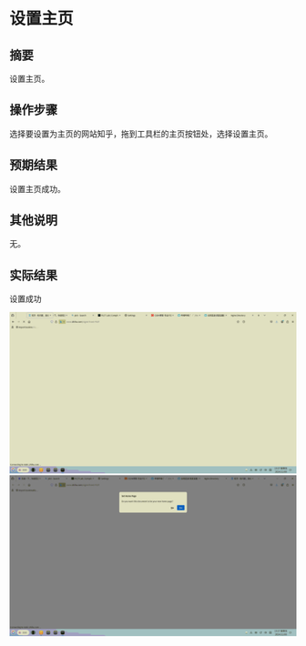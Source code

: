 # 设置主页

## 摘要

设置主页。

## 操作步骤

选择要设置为主页的网站知乎，拖到工具栏的主页按钮处，选择设置主页。

## 预期结果

设置主页成功。

## 其他说明

无。

## 实际结果

设置成功

![alt text](image-110.png)
![alt text](image-111.png)